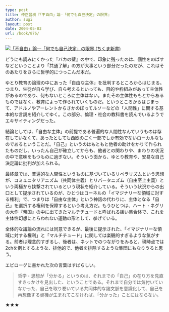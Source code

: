 ```yaml
---
type: post
title: 仲正昌樹『「不自由」論―「何でも自己決定」の限界』
author: sugi
layout: post
date: 2004-05-03
url: /book/876/
---
```

<a href="http://www.amazon.co.jp/exec/obidos/ASIN/4480061320/chezsugi-22/ref=nosim/" name="amazletlink" target="_blank"><img src="http://ecx.images-amazon.com/images/I/41F6ZANZENL.jpg" alt="「不自由」論―「何でも自己決定」の限界 (ちくま新書)" style="border: none;" class="alignleft" /></a>

どうにも読みにくかった『バカの壁』の中で、印象に残ったのは、個性をのばすなどということより「共通了解」の方が大事という部分だったのだが、これはそのあたりをさらに哲学的につっこんだ本だ。

ゆとり教育の論理の中にあった「自由な主体」を批判するところからはじまる。つまり、生徒が自ら学び、自ら考えるといっても、目的や枠組みがあって主体性があるのであり、何もないところに主体はない。またその主体性ももとからあるものではなく、教育によって作られていくものだ。というところからはじまって、アドルノやアーレントからさかのぼってルソーなどの「人間性」に関する基本的な言説を紹介してゆく。この部分、倫理・社会の教科書を読んでいるようでエキサイティングだった。

結論としては、「自由な主体」の前提である普遍的な人間性なんていうものは存在していなくて、あったとしても西欧のごく一部でしか有効でないローカルなものであるということだ。「自己」というのはもともと他者の助けをかりて作られたものだし、いったん自己が確立してからも、他者との関わりや、まわりの状況の中で意味をもつものに過ぎない。そういう面から、ゆとり教育や、安易な自己決定論に批判が加えられる。

最終章では、普遍的な人間性というものに基づいているリベラリズムという思想が、コミュニタリアニズム（共同体主義）とリバータニズム（自由至上主義）という両極から挟撃されているという現状を紹介している。そういう状況からの出口として提示されているのが、ひとつはコーネルの「イマジナリーな領域に対する権利」で、つまりは「自由な主体」という神話の代わりに、主体となる「自己」を選択する権利を保障するという考え方だ。もうひとつは、ハート・ネグリの大作『帝国』の中に出てきたマルチチュードと呼ばれる緩い集合体で、これを主体性幻想にとらわれない運動の形として、挙げている。

全体的な議論の流れには同意できるが、最後に提示された、「イマジナリーな領域に対する権利」と「マルチチュード」に関しては楽観的すぎるような気がする。前者は理念的すぎるし、後者は、ネットでのつながりをみると、現時点では2chを例とするような、排他的で、他者を排除するような集団にもなりうると思う。

エピローグに書かれた次の言葉はすばらしい。

> 哲学・思想が「分かる」というのは、それまでの「自己」の在り方を見直すきっかけを見出した、ということである。それまで自分では気付いていなかった、自己を取り巻いている共同体的な諸文脈を意識化して、自己を再想像する契機が生まれてこなければ、「分かった」ことにはならない。

★★★



